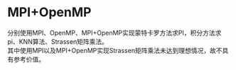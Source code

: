 # MPI+OpenMP  
分别使用MPI、OpenMP、MPI+OpenMP实现蒙特卡罗方法求PI，积分方法求pi、KNN算法、Strassen矩阵乘法。  
其中使用MPI以及MPI+OpenMP实现Strassen矩阵乘法未达到理想情况，故不具有参考价值。  
